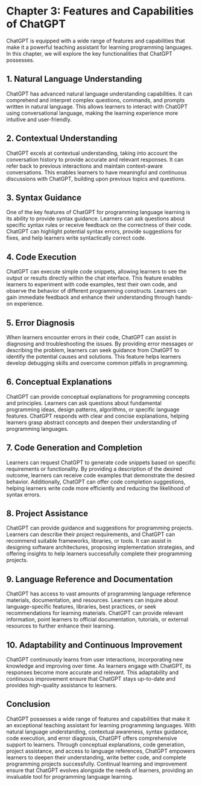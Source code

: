 Chapter 3: Features and Capabilities of ChatGPT
===============================================

ChatGPT is equipped with a wide range of features and capabilities that make it a powerful teaching assistant for learning programming languages. In this chapter, we will explore the key functionalities that ChatGPT possesses.

**1. Natural Language Understanding**
-------------------------------------

ChatGPT has advanced natural language understanding capabilities. It can comprehend and interpret complex questions, commands, and prompts written in natural language. This allows learners to interact with ChatGPT using conversational language, making the learning experience more intuitive and user-friendly.

**2. Contextual Understanding**
-------------------------------

ChatGPT excels at contextual understanding, taking into account the conversation history to provide accurate and relevant responses. It can refer back to previous interactions and maintain context-aware conversations. This enables learners to have meaningful and continuous discussions with ChatGPT, building upon previous topics and questions.

**3. Syntax Guidance**
----------------------

One of the key features of ChatGPT for programming language learning is its ability to provide syntax guidance. Learners can ask questions about specific syntax rules or receive feedback on the correctness of their code. ChatGPT can highlight potential syntax errors, provide suggestions for fixes, and help learners write syntactically correct code.

**4. Code Execution**
---------------------

ChatGPT can execute simple code snippets, allowing learners to see the output or results directly within the chat interface. This feature enables learners to experiment with code examples, test their own code, and observe the behavior of different programming constructs. Learners can gain immediate feedback and enhance their understanding through hands-on experience.

**5. Error Diagnosis**
----------------------

When learners encounter errors in their code, ChatGPT can assist in diagnosing and troubleshooting the issues. By providing error messages or describing the problem, learners can seek guidance from ChatGPT to identify the potential causes and solutions. This feature helps learners develop debugging skills and overcome common pitfalls in programming.

**6. Conceptual Explanations**
------------------------------

ChatGPT can provide conceptual explanations for programming concepts and principles. Learners can ask questions about fundamental programming ideas, design patterns, algorithms, or specific language features. ChatGPT responds with clear and concise explanations, helping learners grasp abstract concepts and deepen their understanding of programming languages.

**7. Code Generation and Completion**
-------------------------------------

Learners can request ChatGPT to generate code snippets based on specific requirements or functionality. By providing a description of the desired outcome, learners can receive code examples that demonstrate the desired behavior. Additionally, ChatGPT can offer code completion suggestions, helping learners write code more efficiently and reducing the likelihood of syntax errors.

**8. Project Assistance**
-------------------------

ChatGPT can provide guidance and suggestions for programming projects. Learners can describe their project requirements, and ChatGPT can recommend suitable frameworks, libraries, or tools. It can assist in designing software architectures, proposing implementation strategies, and offering insights to help learners successfully complete their programming projects.

**9. Language Reference and Documentation**
-------------------------------------------

ChatGPT has access to vast amounts of programming language reference materials, documentation, and resources. Learners can inquire about language-specific features, libraries, best practices, or seek recommendations for learning materials. ChatGPT can provide relevant information, point learners to official documentation, tutorials, or external resources to further enhance their learning.

**10. Adaptability and Continuous Improvement**
-----------------------------------------------

ChatGPT continuously learns from user interactions, incorporating new knowledge and improving over time. As learners engage with ChatGPT, its responses become more accurate and relevant. This adaptability and continuous improvement ensure that ChatGPT stays up-to-date and provides high-quality assistance to learners.

Conclusion
----------

ChatGPT possesses a wide range of features and capabilities that make it an exceptional teaching assistant for learning programming languages. With natural language understanding, contextual awareness, syntax guidance, code execution, and error diagnosis, ChatGPT offers comprehensive support to learners. Through conceptual explanations, code generation, project assistance, and access to language references, ChatGPT empowers learners to deepen their understanding, write better code, and complete programming projects successfully. Continual learning and improvement ensure that ChatGPT evolves alongside the needs of learners, providing an invaluable tool for programming language learning.
